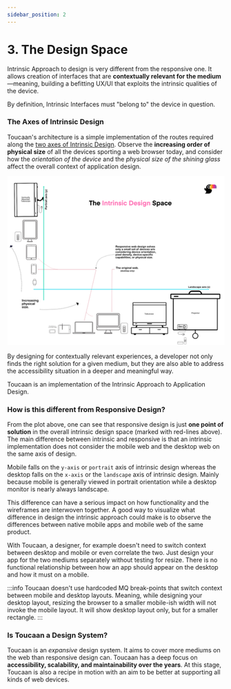```yaml
---
sidebar_position: 2
---
```


# 3. The Design Space

Intrinsic Approach to design is very different from the responsive one. It allows creation of interfaces that are **contextually relevant for the medium**—meaning, building a befitting UX/UI that exploits the intrinsic qualities of the device. 

By definition, Intrinsic Interfaces must "belong to" the device in question.

 
### The Axes of Intrinsic Design 

Toucaan's architecture is a simple implementation of the routes required along the [two axes of Intrinsic Design](/blog/intrinsic-design). Observe the **increasing order of physical size** of all the devices sporting a web browser today, and consider how the _orientation of the device_ and the _physical size of the shining glass_ affect the overall context of application design.

![Toucaan's Intrinsic Design Space](img/intrinsic-design-space.jpg)


By designing for contextually relevant experiences, a developer not only finds the right solution for a given medium, but they are also able to address the accessibility situation in a deeper and meaningful way. 

Toucaan is an implementation of the Intrinsic Approach to Application Design.


### How is this different from Responsive Design?

From the plot above, one can see that responsive design is just **one point of solution** in the overall intrinsic design space (marked with red-lines above). The main difference between intrinsic and responsive is that an intrinsic implementation does not consider the mobile web and the desktop web on the same axis of design. 

Mobile falls on the `y-axis` or `portrait` axis of intrinsic design whereas the desktop falls on the `x-axis` or the `landscape` axis of intrinsic design. Mainly because mobile is generally viewed in portrait orientation while a desktop monitor is nearly always landscape. 

This difference can have a serious impact on how functionality and the wireframes are interwoven together. A good way to visualize what difference in design the intrinsic approach could make is to observe the differences between native mobile apps and mobile web of the same product. 

With Toucaan, a designer, for example doesn't need to switch context between desktop and mobile or even correlate the two. Just design your app for the two mediums separately without testing for resize. There is no functional relationship between how an app should appear on the desktop and how it must on a mobile. 

:::info
Toucaan doesn't use hardcoded MQ break-points that switch context between mobile and desktop layouts. Meaning, while designing your desktop layout, resizing the browser to a smaller mobile-ish width will not invoke the mobile layout. It will show desktop layout only, but for a smaller rectangle.
:::


### Is Toucaan a Design System?

Toucaan is an _expansive_ design system. It aims to cover more mediums on the web than responsive design can. Toucaan has a deep focus on **accessibility, scalability, and maintainability over the years**. At this stage, Toucaan is also a recipe in motion with an aim to be better at supporting all kinds of web devices.

